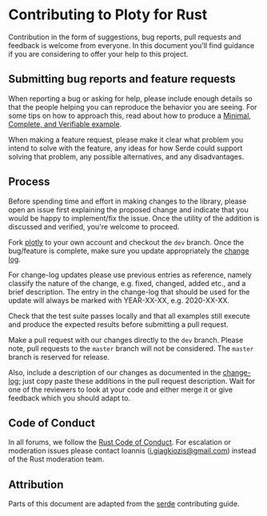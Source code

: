 # Contributing to Ploty for Rust

Contribution in the form of suggestions, bug reports, pull requests and feedback is welcome from everyone. In this document
you'll find guidance if you are considering to offer your help to this project.

## Submitting bug reports and feature requests

When reporting a bug or asking for help, please include enough details so that
the people helping you can reproduce the behavior you are seeing. For some tips
on how to approach this, read about how to produce a [Minimal, Complete, and
Verifiable example].

[Minimal, Complete, and Verifiable example]: https://stackoverflow.com/help/mcve

When making a feature request, please make it clear what problem you intend to
solve with the feature, any ideas for how Serde could support solving that
problem, any possible alternatives, and any disadvantages.

## Process

Before spending time and effort in making changes to the library, please open an issue first explaining the proposed change 
and indicate that you would be happy to implement/fix the issue. Once the utility of the addition is discussed and verified,
you're welcome to proceed.

Fork [plotly](https://igiagkiozis.github.io/plotly/) to your own account and checkout the `dev` branch. Once the bug/feature is complete, make sure you update 
appropriately the [change log](CHANGELOG.md). 

For change-log updates please use previous entries as reference, namely classify
the nature of the change, e.g. fixed, changed, added etc., and a brief description. The entry in the change-log that should be
used for the update will always be marked with YEAR-XX-XX, e.g. 2020-XX-XX.

Check that the test suite passes locally and that all examples still execute and produce the expected results before submitting a pull request.

Make a pull request with our changes directly to the `dev` branch. Please note, pull requests to the `master` branch will not
be considered. The `master` branch is reserved for release.


Also, include a description of our changes as documented in the 
[change-log](CHANGELOG.md); just copy paste these additions in the pull request description. Wait for one of the reviewers 
to look at your code and either merge it or give feedback which you should adapt to.

## Code of Conduct

In all forums, we follow the [Rust Code of Conduct]. For escalation or moderation issues please contact Ioannis (i.giagkiozis@gmail.com) instead of the Rust moderation team.

[Rust Code of Conduct]: https://www.rust-lang.org/conduct.html

## Attribution

Parts of this document are adapted from the [serde](https://github.com/serde-rs/serde) contributing guide.
